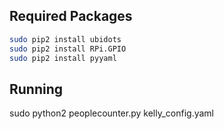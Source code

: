 ## Required Packages

```bash
sudo pip2 install ubidots
sudo pip2 install RPi.GPIO
sudo pip2 install pyyaml
```
## Running
sudo python2 peoplecounter.py kelly_config.yaml